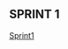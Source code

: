 ## SPRINT 1

[Sprint1](https://drive.google.com/file/d/1oBB9UcbU-Iwh9y_WIxMDJC0kj0uLmSrz/view?usp=sharing) 

